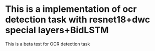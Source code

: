 # This is a implementation of ocr detection task with resnet18+dwc special layers+BidLSTM
This is a beta test for OCR detection task

